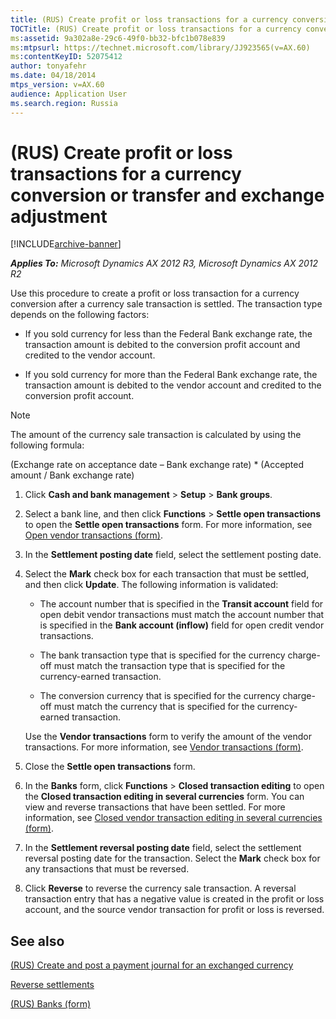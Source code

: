 ```yaml
---
title: (RUS) Create profit or loss transactions for a currency conversion or transfer and exchange adjustment
TOCTitle: (RUS) Create profit or loss transactions for a currency conversion or transfer and exchange adjustment
ms:assetid: 9a302a8e-29c6-49f0-bb32-bfc1b078e839
ms:mtpsurl: https://technet.microsoft.com/library/JJ923565(v=AX.60)
ms:contentKeyID: 52075412
author: tonyafehr
ms.date: 04/18/2014
mtps_version: v=AX.60
audience: Application User
ms.search.region: Russia
---
```


# (RUS) Create profit or loss transactions for a currency conversion or transfer and exchange adjustment 


[!INCLUDE[archive-banner](includes/archive-banner.md)]


_**Applies To:** Microsoft Dynamics AX 2012 R3, Microsoft Dynamics AX 2012 R2_

Use this procedure to create a profit or loss transaction for a currency conversion after a currency sale transaction is settled. The transaction type depends on the following factors:

  - If you sold currency for less than the Federal Bank exchange rate, the transaction amount is debited to the conversion profit account and credited to the vendor account.

  - If you sold currency for more than the Federal Bank exchange rate, the transaction amount is debited to the vendor account and credited to the conversion profit account.


> [!NOTE]
> <P>The amount of the currency sale transaction is calculated by using the following formula:</P>
> <P>(Exchange rate on acceptance date – Bank exchange rate) * (Accepted amount / Bank exchange rate)</P>



1.  Click **Cash and bank management** \> **Setup** \> **Bank groups**.

2.  Select a bank line, and then click **Functions** \> **Settle open transactions** to open the **Settle open transactions** form. For more information, see [Open vendor transactions (form)](https://technet.microsoft.com/library/aa551813\(v=ax.60\)).

3.  In the **Settlement posting date** field, select the settlement posting date.

4.  Select the **Mark** check box for each transaction that must be settled, and then click **Update**. The following information is validated:
    
      - The account number that is specified in the **Transit account** field for open debit vendor transactions must match the account number that is specified in the **Bank account (inflow)** field for open credit vendor transactions.
    
      - The bank transaction type that is specified for the currency charge-off must match the transaction type that is specified for the currency-earned transaction.
    
      - The conversion currency that is specified for the currency charge-off must match the currency that is specified for the currency-earned transaction.
    
    Use the **Vendor transactions** form to verify the amount of the vendor transactions. For more information, see [Vendor transactions (form)](https://technet.microsoft.com/library/aa572427\(v=ax.60\)).

5.  Close the **Settle open transactions** form.

6.  In the **Banks** form, click **Functions** \> **Closed transaction editing** to open the **Closed transaction editing in several currencies** form. You can view and reverse transactions that have been settled. For more information, see [Closed vendor transaction editing in several currencies (form)](https://technet.microsoft.com/library/aa556371\(v=ax.60\)).

7.  In the **Settlement reversal posting date** field, select the settlement reversal posting date for the transaction. Select the **Mark** check box for any transactions that must be reversed.

8.  Click **Reverse** to reverse the currency sale transaction. A reversal transaction entry that has a negative value is created in the profit or loss account, and the source vendor transaction for profit or loss is reversed.

## See also

[(RUS) Create and post a payment journal for an exchanged currency](rus-create-and-post-a-payment-journal-for-an-exchanged-currency.md)

[Reverse settlements](reverse-settlements.md)

[(RUS) Banks (form)](https://technet.microsoft.com/library/jj856183\(v=ax.60\))

  


